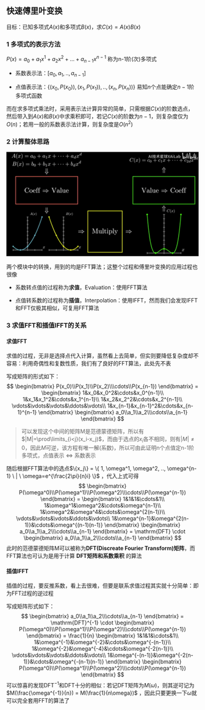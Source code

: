 ## 快速傅里叶变换

目标：已知多项式$A(x)$和多项式$B(x)$，求$C(x) = A(x)B(x)$ 



### 1 多项式的表示方法

$P(x) = a_0+a_1x^1+a_2x^2+...+a_{n-1}x^{n-1}$ 称为n-1阶(次)多项式

- 系数表示法：$[a_0, a_1,..,a_{n-1}]$ 

- 点值表示法：$\{(x_0,P(x_0)), (x_1,P(x_1)), .., (x_n, P(x_n)) \}$ 易知$n$个点能确定$n-1$阶多项式函数

而在求多项式乘法时，采用表示法计算异常的简单，只需根据$C(x)$的阶数选点，然后带入到$A(x)$和$B(x)$中求乘积即可，若记$C(x)$的阶数为$n-1$，则复杂度仅为$O(n)$；若用一般的系数表示法计算，则复杂度是$O(n^2)$ 



### 2 计算整体思路

![fft-view](./fft-view.png)

两个模块中的转换，用到的均是FFT算法；这整个过程和傅里叶变换的应用过程也很像

- 系数转点值的过程称为**求值**，Evaluation：使用FFT算法

- 点值转系数的过程称为**插值**，Interpolation：使用IFFT，然而我们会发现IFFT和FFT仅极其相似，可复用FFT算法



### 3 求值FFT和插值IFFT的关系

#### 求值FFT

求值的过程，无非是选择点代入计算，虽然看上去简单，但实则要降低复杂度却不容易：利用奇偶性和复数性质，我们有了良好的FFT算法，此处先不表

写成矩阵的形式如下：
$$
\begin{bmatrix} P(x_0)\\P(x_1)\\P(x_2)\\\cdots\\P(x_{n-1}) \end{bmatrix} = 
\begin{bmatrix} 
	1&x_0&x_0^2&\cdots&x_0^{n-1}\\ 1&x_1&x_1^2&\cdots&x_1^{n-1}\\ 1&x_2&x_2^2&\cdots&x_2^{n-1}\\ 
	\vdots&\vdots&\vdots&\ddots&\vdots\\ 1&x_{n-1}&x_{n-1}^2&\cdots&x_{n-1}^{n-1}
\end{bmatrix} 
\begin{bmatrix} a_0\\a_1\\a_2\\\cdots\\a_{n-1} \end{bmatrix}
$$

> 可以发现这个中间的矩阵M是范德蒙德矩阵，所以有$|M|=\prod\limits_{i<j}(x_i-x_j)$，而由于选点的$x_i$各不相同，则有$|M|\neq0$，因此$M$可逆，该方程有唯一解(系数)，所以可由此证明n个点值定n-1阶多项式，点值表示 $\iff$ 系数表示

随后根据FFT算法中的选点$\{x_j\} = \{ 1, \omega^1, \omega^2, .., \omega^{n-1} \ | \ \omega=e^{\frac{2\pi}{n}i} \}$ ，代入上式可得
$$
\begin{bmatrix} P(\omega^0)\\P(\omega^1)\\P(\omega^2)\\\cdots\\P(\omega^{n-1}) \end{bmatrix} = 
\begin{bmatrix} 
	1&1&1&\cdots&1\\ 1&\omega^1&\omega^2&\cdots&\omega^{n-1}\\ 1&\omega^2&\omega^4&\cdots&\omega^{2(n-1)}\\ 
	\vdots&\vdots&\vdots&\ddots&\vdots\\ 1&\omega^{n-1}&\omega^{2(n-1)}&\cdots&\omega^{(n-1)(n-1)}
\end{bmatrix} 
\begin{bmatrix} a_0\\a_1\\a_2\\\cdots\\a_{n-1} \end{bmatrix} = \mathrm{DFT} \cdot \begin{bmatrix} a_0\\a_1\\a_2\\\cdots\\a_{n-1} \end{bmatrix}
$$
此时的范德蒙德矩阵M可以被称为**DFT(Discreate Fourier Transform)矩阵**，而FFT算法也可认为是用于计算 **DFT矩阵和系数乘积** 的算法

#### 插值IFFT

插值的过程，要反推系数，看上去很难，但要是联系求值过程其实就十分简单：即为FFT过程的逆过程

写成矩阵形式如下：
$$
\begin{bmatrix} a_0\\a_1\\a_2\\\cdots\\a_{n-1} \end{bmatrix} 
= \mathrm{DFT}^{-1} \cdot \begin{bmatrix} P(\omega^0)\\P(\omega^1)\\P(\omega^2)\\\cdots\\P(\omega^{n-1}) \end{bmatrix}
= \frac{1}{n} 
\begin{bmatrix} 
	1&1&1&\cdots&1\\ 1&\omega^{-1}&\omega^{-2}&\cdots&\omega^{-(n-1)}\\ 1&\omega^{-2}&\omega^{-4}&\cdots&\omega^{-2(n-1)}\\ 
	\vdots&\vdots&\vdots&\ddots&\vdots\\ 1&\omega^{-(n-1)}&\omega^{-2(n-1)}&\cdots&\omega^{-(n-1)(n-1)}
\end{bmatrix}
\begin{bmatrix} P(\omega^0)\\P(\omega^1)\\P(\omega^2)\\\cdots\\P(\omega^{n-1}) \end{bmatrix}
$$
可以惊喜的发现$\mathrm{DFT}^{-1}$和$\mathrm{DFT}$十分的相似：若记DFT矩阵为$M(\omega)$，则其逆可记为$M(\frac{\omega^{-1}}{n}) = M(\frac{1}{n\omega})$ ，因此只要更换一下$\omega$就可以完全套用FFT的算法了 

